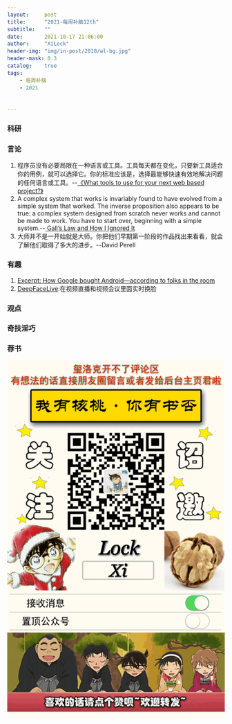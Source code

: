 ```yaml
---
layout:     post
title:      "2021-每周补脑12th"
subtitle:   ""
date:       2021-10-17 21:06:00
author:     "XiLock"
header-img: "img/in-post/2018/wl-bg.jpg"
header-mask: 0.3
catalog:    true
tags:
    - 每周补脑
    - 2021


---
```


### 科研

### 言论
1. 程序员没有必要局限在一种语言或工具。工具每天都在变化，只要新工具适合你的用例，就可以选择它。你的标准应该是，选择最能够快速有效地解决问题的任何语言或工具。--[《What tools to use for your next web based project?》](https://betterengineeringclub.substack.com/p/what-tools-to-use-for-your-next-web)
1. A complex system that works is invariably found to have evolved from a simple system that worked. The inverse proposition also appears to be true: a complex system designed from scratch never works and cannot be made to work. You have to start over, beginning with a simple system.--[ Gall’s Law and How I Ignored It](https://www.ivanmontilla.com/blog/galls-law-and-how-i-ignored-it)
1. 大师并不是一开始就是大师。你把他们早期第一阶段的作品找出来看看，就会了解他们取得了多大的进步。--David Perell

### 有趣
1. [Excerpt: How Google bought Android—according to folks in the room](https://arstechnica.com/information-technology/2021/08/excerpt-the-history-of-android-as-written-by-a-longtime-android-developer/)
1. [DeepFaceLive](https://github.com/iperov/DeepFaceLive):在视频直播和视频会议里面实时换脸

### 观点


### 奇技淫巧

### 荐书


![](/img/wc-tail.GIF)

